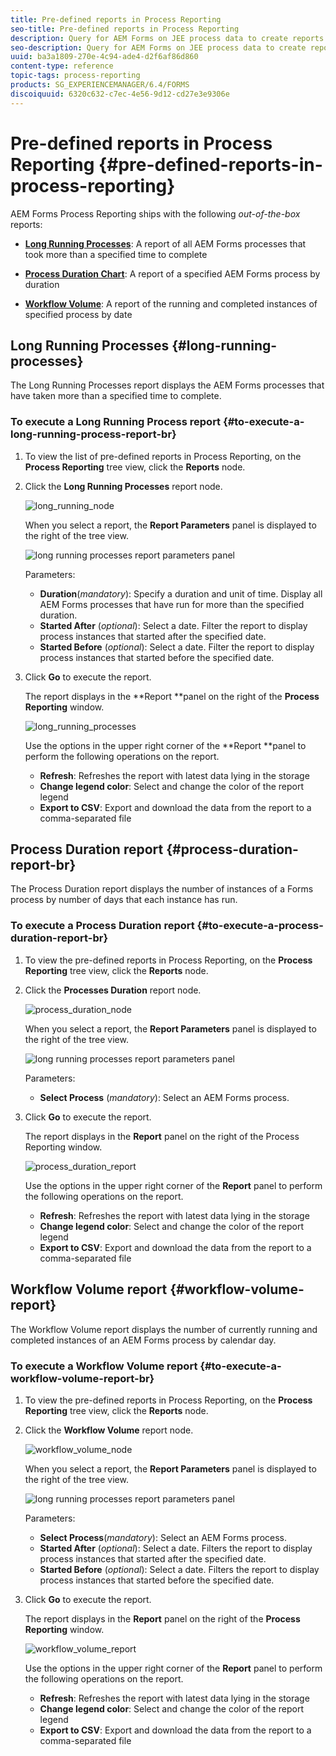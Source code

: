 ```yaml
---
title: Pre-defined reports in Process Reporting
seo-title: Pre-defined reports in Process Reporting
description: Query for AEM Forms on JEE process data to create reports on long running processes, Process duration, and Workflow volume
seo-description: Query for AEM Forms on JEE process data to create reports on long running processes, Process duration, and Workflow volume
uuid: ba3a1809-270e-4c94-ade4-d2f6af86d860
content-type: reference
topic-tags: process-reporting
products: SG_EXPERIENCEMANAGER/6.4/FORMS
discoiquuid: 6320c632-c7ec-4e56-9d12-cd27e3e9306e
---
```


# Pre-defined reports in Process Reporting {#pre-defined-reports-in-process-reporting}

AEM Forms Process Reporting ships with the following *out-of-the-box* reports:

* **[Long Running Processes](/help/forms/using/process-reporting/pre-defined-reports-in-process-reporting.md#p-long-running-processes-p)**: A report of all AEM Forms processes that took more than a specified time to complete  

* **[Process Duration Chart](/help/forms/using/process-reporting/pre-defined-reports-in-process-reporting.md#p-process-duration-report-br-p)**: A report of a specified AEM Forms process by duration  

* **[Workflow Volume](/help/forms/using/process-reporting/pre-defined-reports-in-process-reporting.md#p-workflow-volume-report-p)**: A report of the running and completed instances of specified process by date

## Long Running Processes {#long-running-processes}

The Long Running Processes report displays the AEM Forms processes that have taken more than a specified time to complete.

### To execute a Long Running Process report {#to-execute-a-long-running-process-report-br}

1. To view the list of pre-defined reports in Process Reporting, on the **Process Reporting** tree view, click the **Reports** node.
1. Click the **Long Running Processes** report node.

   ![long_running_node](assets/long_running_node.png)

   When you select a report, the **Report Parameters** panel is displayed to the right of the tree view.

   ![long running processes report parameters panel](assets/report_parameters_panel.png)

   Parameters:

    * **Duration**(*mandatory*): Specify a duration and unit of time. Display all AEM Forms processes that have run for more than the specified duration.
    * **Started After** (*optional*): Select a date. Filter the report to display process instances that started after the specified date.
    * **Started Before** (*optional*): Select a date. Filter the report to display process instances that started before the specified date.

1. Click **Go** to execute the report.

   The report displays in the **Report **panel on the right of the **Process Reporting** window.

   ![long_running_processes](assets/long_running_processes.png)

   Use the options in the upper right corner of the **Report **panel to perform the following operations on the report.

    * **Refresh**: Refreshes the report with latest data lying in the storage
    * **Change legend color**: Select and change the color of the report legend
    * **Export to CSV**: Export and download the data from the report to a comma-separated file

## Process Duration report {#process-duration-report-br}

The Process Duration report displays the number of instances of a Forms process by number of days that each instance has run.

### To execute a Process Duration report {#to-execute-a-process-duration-report-br}

1. To view the pre-defined reports in Process Reporting, on the **Process Reporting** tree view, click the **Reports** node.
1. Click the **Processes Duration** report node.

   ![process_duration_node](assets/process_duration_node.png)

   When you select a report, the **Report Parameters** panel is displayed to the right of the tree view.

   ![long running processes report parameters panel](assets/process_duration_params.png)

   Parameters:

    * **Select Process** (*mandatory*): Select an AEM Forms process.

1. Click **Go** to execute the report.

   The report displays in the **Report** panel on the right of the Process Reporting window.

   ![process_duration_report](assets/process_duration_report.png)

   Use the options in the upper right corner of the **Report** panel to perform the following operations on the report.

    * **Refresh**: Refreshes the report with latest data lying in the storage
    * **Change legend color**: Select and change the color of the report legend
    * **Export to CSV**: Export and download the data from the report to a comma-separated file

## Workflow Volume report {#workflow-volume-report}

The Workflow Volume report displays the number of currently running and completed instances of an AEM Forms process by calendar day.

### To execute a Workflow Volume report {#to-execute-a-workflow-volume-report-br}

1. To view the pre-defined reports in Process Reporting, on the **Process Reporting** tree view, click the **Reports** node.
1. Click the **Workflow Volume** report node.

   ![workflow_volume_node](assets/workflow_volume_node.png)

   When you select a report, the **Report Parameters** panel is displayed to the right of the tree view.

   ![long running processes report parameters panel](assets/workflow_volume_params.png)

   Parameters:

    * **Select Process**(*mandatory*): Select an AEM Forms process.
    * **Started After** (*optional*): Select a date. Filters the report to display process instances that started after the specified date.
    * **Started Before** (*optional*): Select a date. Filters the report to display process instances that started before the specified date.

1. Click **Go** to execute the report.

   The report displays in the **Report** panel on the right of the **Process Reporting** window.

   ![workflow_volume_report](assets/workflow_volume_report.png)

   Use the options in the upper right corner of the **Report** panel to perform the following operations on the report.

    * **Refresh**: Refreshes the report with latest data lying in the storage
    * **Change legend color**: Select and change the color of the report legend
    * **Export to CSV**: Export and download the data from the report to a comma-separated file


